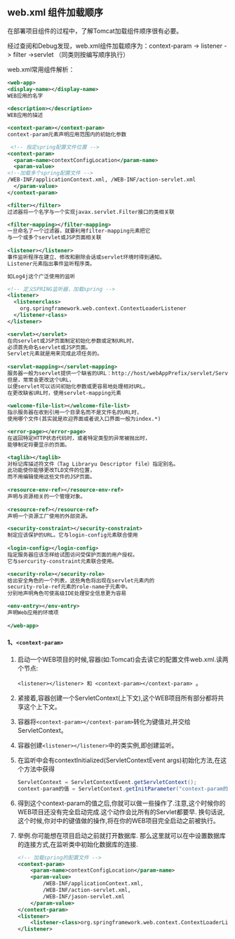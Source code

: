 ## web.xml 组件加载顺序

在部署项目组件的过程中，了解Tomcat加载组件顺序很有必要。

经过查阅和Debug发现，web.xml组件加载顺序为：context-param -> listener -> filter ->servlet （同类则按编写顺序执行）

web.xml常用组件解析：

```xml
<web-app>
<display-name></display-name>
WEB应用的名字 
  
<description></description> 
WEB应用的描述    

<context-param></context-param> 
context-param元素声明应用范围内的初始化参数

 <!-- 指定spring配置文件位置 -->    
<context-param>    
  <param-name>contextConfigLocation</param-name>    
  <param-value>    
<!--加载多个spring配置文件 -->    
/WEB-INF/applicationContext.xml, /WEB-INF/action-servlet.xml    
  </param-value>    
</context-param>    

<filter></filter> 
过滤器将一个名字与一个实现javax.servlet.Filter接口的类相关联    

<filter-mapping></filter-mapping> 
一旦命名了一个过滤器，就要利用filter-mapping元素把它
与一个或多个servlet或JSP页面相关联
   
<listener></listener> 
事件监听程序在建立、修改和删除会话或servlet环境时得到通知。
Listener元素指出事件监听程序类。    

如Log4j这个广泛使用的监听

<!-- 定义SPRING监听器，加载spring -->   
<listener>    
  <listenerclass>
    org.springframework.web.context.ContextLoaderListener
  </listener-class>    
</listener>  

<servlet></servlet> 
在向servlet或JSP页面制定初始化参数或定制URL时，
必须首先命名servlet或JSP页面。
Servlet元素就是用来完成此项任务的。
   
<servlet-mapping></servlet-mapping> 
服务器一般为servlet提供一个缺省的URL：http://host/webAppPrefix/servlet/ServletName。
但是，常常会更改这个URL，
以便servlet可以访问初始化参数或更容易地处理相对URL。
在更改缺省URL时，使用servlet-mapping元素  
    
<welcome-file-list></welcome-file-list> 
指示服务器在收到引用一个目录名而不是文件名的URL时，
使用哪个文件(其实就是欢迎界面或者说入口界面一般为index.*)   

<error-page></error-page>
在返回特定HTTP状态代码时，或者特定类型的异常被抛出时，
能够制定将要显示的页面。    

<taglib></taglib> 
对标记库描述符文件（Tag Libraryu Descriptor file）指定别名。
此功能使你能够更改TLD文件的位置，   
而不用编辑使用这些文件的JSP页面。
   
<resource-env-ref></resource-env-ref>
声明与资源相关的一个管理对象。 
  
<resource-ref></resource-ref> 
声明一个资源工厂使用的外部资源。    

<security-constraint></security-constraint> 
制定应该保护的URL。它与login-config元素联合使用 
  
<login-config></login-config> 
指定服务器应该怎样给试图访问受保护页面的用户授权。
它与sercurity-constraint元素联合使用。    

<security-role></security-role>
给出安全角色的一个列表，这些角色将出现在servlet元素内的
security-role-ref元素的role-name子元素中。
分别地声明角色可使高级IDE处理安全信息更为容易

<env-entry></env-entry>
声明Web应用的环境项
 
</web-app>
```

#### 1、`<context-param> `

1. 启动一个WEB项目的时候,容器(如:Tomcat)会去读它的配置文件web.xml.读两个节点: 

   `<listener></listener> 和 <context-param></context-param> `。

2. 紧接着,容器创建一个ServletContext(上下文),这个WEB项目所有部分都将共享这个上下文。

3. 容器将`<context-param></context-param>`转化为键值对,并交给ServletContext。

4. 容器创建`<listener></listener>`中的类实例,即创建监听。

5. 在监听中会有contextInitialized(ServletContextEvent args)初始化方法,在这个方法中获得

   ```java
   ServletContext = ServletContextEvent.getServletContext(); 
   context-param的值 = ServletContext.getInitParameter("context-param的键"); 
   ```

6.  得到这个context-param的值之后,你就可以做一些操作了.注意,这个时候你的WEB项目还没有完全启动完成.这个动作会比所有的Servlet都要早. 换句话说,这个时候,你对<context-param>中的键值做的操作,将在你的WEB项目完全启动之前被执行。

7. 举例.你可能想在项目启动之前就打开数据库. 那么这里就可以在<context-param>中设置数据库的连接方式,在监听类中初始化数据库的连接. 

   ```xml
   <!-- 加载spring的配置文件 -->
   <context-param>
       <param-name>contextConfigLocation</param-name>
       <param-value>
           /WEB-INF/applicationContext.xml,
           /WEB-INF/action-servlet.xml,
           /WEB-INF/jason-servlet.xml
       </param-value>
   </context-param>
   <listener>
       <listener-class>org.springframework.web.context.ContextLoaderListener</listener-class>
   </listener>
   ```

   